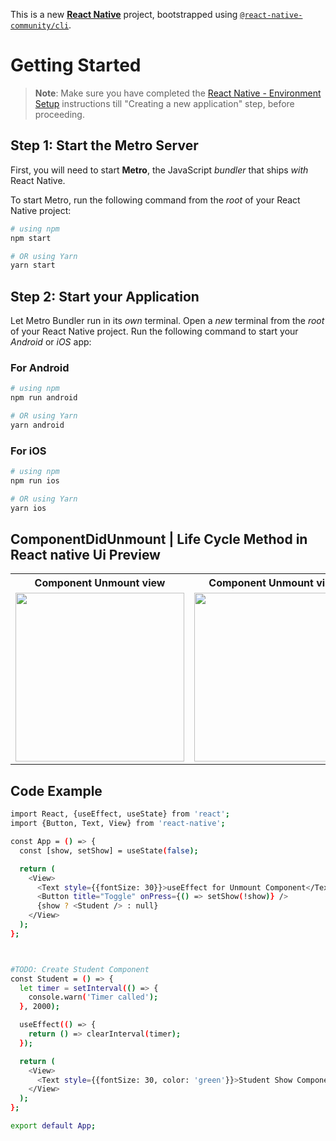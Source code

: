 This is a new [**React Native**](https://reactnative.dev) project, bootstrapped using [`@react-native-community/cli`](https://github.com/react-native-community/cli).

# Getting Started

> **Note**: Make sure you have completed the [React Native - Environment Setup](https://reactnative.dev/docs/environment-setup) instructions till "Creating a new application" step, before proceeding.

## Step 1: Start the Metro Server

First, you will need to start **Metro**, the JavaScript _bundler_ that ships _with_ React Native.

To start Metro, run the following command from the _root_ of your React Native project:

```bash
# using npm
npm start

# OR using Yarn
yarn start
```

## Step 2: Start your Application

Let Metro Bundler run in its _own_ terminal. Open a _new_ terminal from the _root_ of your React Native project. Run the following command to start your _Android_ or _iOS_ app:

### For Android

```bash
# using npm
npm run android

# OR using Yarn
yarn android
```

### For iOS

```bash
# using npm
npm run ios

# OR using Yarn
yarn ios
```

##   ComponentDidUnmount | Life Cycle Method in React native Ui Preview

<table>
  
  
<tr>                    
   
   <th> Component Unmount view</th>
   <th> Component Unmount view 2</th>
 
</tr>
  
  
  
  
<tr>
  
<td>

<img src="https://github.com/mdsomad/React_Native_Learn-/assets/103892160/89910bac-627c-4a70-8352-1d17eee469a5" width="270"/>

</td>
<td>

<img src="https://github.com/mdsomad/React_Native_Learn-/assets/103892160/355a97c5-e4a1-496e-b2b8-b81a29e39000" width="270"/>

</td>



</table>




## Code Example
```bash
import React, {useEffect, useState} from 'react';
import {Button, Text, View} from 'react-native';

const App = () => {
  const [show, setShow] = useState(false);

  return (
    <View>
      <Text style={{fontSize: 30}}>useEffect for Unmount Component</Text>
      <Button title="Toggle" onPress={() => setShow(!show)} />
      {show ? <Student /> : null}
    </View>
  );
};



#TODO: Create Student Component
const Student = () => {
  let timer = setInterval(() => {
    console.warn('Timer called');
  }, 2000);

  useEffect(() => {
    return () => clearInterval(timer);
  });

  return (
    <View>
      <Text style={{fontSize: 30, color: 'green'}}>Student Show Component</Text>
    </View>
  );
};

export default App;

```
